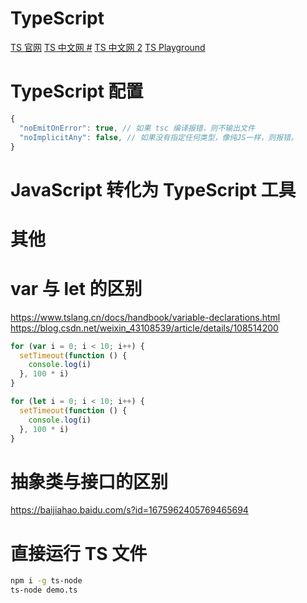 # TypeScript

[TS 官网](https://www.typescriptlang.org/)
[TS 中文网 #](https://www.tslang.cn/index.html)
[TS 中文网 2](https://www.tsdev.cn/)
[TS Playground](https://www.tslang.cn/play/index.html)

# TypeScript 配置

```js
{
  "noEmitOnError": true, // 如果 tsc 编译报错，则不输出文件
  "noImplicitAny": false, // 如果没有指定任何类型，像纯JS一样，则报错。
}
```

# JavaScript 转化为 TypeScript 工具

# 其他

# var 与 let 的区别

https://www.tslang.cn/docs/handbook/variable-declarations.html
https://blog.csdn.net/weixin_43108539/article/details/108514200

```js
for (var i = 0; i < 10; i++) {
  setTimeout(function () {
    console.log(i)
  }, 100 * i)
}
```

```js
for (let i = 0; i < 10; i++) {
  setTimeout(function () {
    console.log(i)
  }, 100 * i)
}
```

# 抽象类与接口的区别

https://baijiahao.baidu.com/s?id=1675962405769465694

# 直接运行 TS 文件

```sh
npm i -g ts-node
ts-node demo.ts
```
